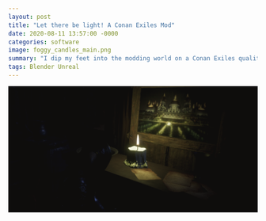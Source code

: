 ```yaml
---
layout: post
title: "Let there be light! A Conan Exiles Mod"
date: 2020-08-11 13:57:00 -0000
categories: software
image: foggy_candles_main.png
summary: "I dip my feet into the modding world on a Conan Exiles quality of life improvement!"
tags: Blender Unreal
---
```


<img src="/post_images/foggy_candles_main.png">